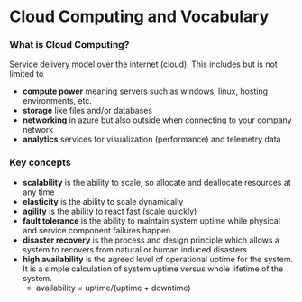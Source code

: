 # Cloud Computing and Vocabulary

### What is Cloud Computing?

Service delivery model over the internet (cloud). This includes but is not limited to

* **compute power** meaning servers such as windows, linux, hosting environments, etc.
* **storage** like files and/or databases
* **networking** in azure but also outside when connecting to your company network
* **analytics** services for visualization (performance) and telemetry data

### Key concepts

* **scalability** is the ability to scale, so allocate and deallocate resources at any time
* **elasticity** is the ability to scale dynamically
* **agility** is the ability to react fast (scale quickly)
* **fault tolerance** is the ability to maintain system uptime while physical and service component failures happen
* **disaster recovery** is the process and design principle which allows a system to recovers from natural or human induced disasters
* **high availability** is the agreed level of operational uptime for the system. It is a simple calculation of system uptime versus whole lifetime of the system.
    * availability = uptime/(uptime + downtime)


